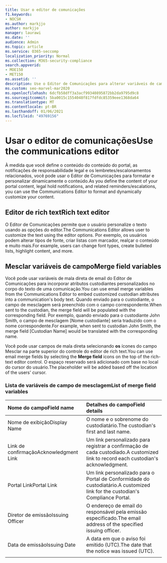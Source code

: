 ```yaml
---
title: Usar o editor de comunicações
f1.keywords:
- NOCSH
ms.author: markjjo
author: markjjo
manager: laurawi
ms.date: ''
audience: Admin
ms.topic: article
ms.service: O365-seccomp
localization_priority: Normal
ms.collection: M365-security-compliance
search.appverid:
- MOE150
- MET150
ms.assetid: ''
description: Use o Editor de Comunicações para alterar variáveis de campo de texto e mesclagem ao formatar o conteúdo.
ms.custom: seo-marvel-mar2020
ms.openlocfilehash: 6dcfb58dff3a3acf99340895872bb2da9795d9c8
ms.sourcegitcommit: 5ba0015c1554048f817fdfdc85359eee1368da64
ms.translationtype: MT
ms.contentlocale: pt-BR
ms.lasthandoff: 01/06/2021
ms.locfileid: "49769156"
---
```

# <a name="use-the-communications-editor"></a><span data-ttu-id="c93da-103">Usar o editor de comunicações</span><span class="sxs-lookup"><span data-stu-id="c93da-103">Use the communications editor</span></span>

<span data-ttu-id="c93da-104">À medida que você define o conteúdo do conteúdo do portal, as notificações de responsabilidade legal e os lembretes/escalonamentos relacionados, você pode usar o Editor de Comunicações para formatar e personalizar dinamicamente o conteúdo.</span><span class="sxs-lookup"><span data-stu-id="c93da-104">As you define the content of your portal content, legal hold notifications, and related reminders/escalations, you can use the Communications Editor to format and dynamically customize your content.</span></span>

## <a name="rich-text-editor"></a><span data-ttu-id="c93da-105">Editor de rich text</span><span class="sxs-lookup"><span data-stu-id="c93da-105">Rich text editor</span></span>

<span data-ttu-id="c93da-106">O Editor de Comunicações permite que o usuário personalize o texto usando as opções do editor.</span><span class="sxs-lookup"><span data-stu-id="c93da-106">The Communications Editor allows user to customize the text using the editor options.</span></span> <span data-ttu-id="c93da-107">Por exemplo, os usuários podem alterar tipos de fonte, criar listas com marcador, realçar o conteúdo e muito mais.</span><span class="sxs-lookup"><span data-stu-id="c93da-107">For example, users can change font types, create bulleted lists, highlight content, and more.</span></span>

## <a name="merge-field-variables"></a><span data-ttu-id="c93da-108">Mesclar variáveis de campo</span><span class="sxs-lookup"><span data-stu-id="c93da-108">Merge field variables</span></span>

<span data-ttu-id="c93da-109">Você pode usar variáveis de mala direta de email do Editor de Comunicações para incorporar atributos custodiantes personalizados no corpo do texto de uma comunicação.</span><span class="sxs-lookup"><span data-stu-id="c93da-109">You can use email merge variables from the Communications Editor to embed customized custodian attributes into a communication's body text.</span></span> <span data-ttu-id="c93da-110">Quando enviado para o custodiante, o campo de mesclagem será preenchido com o campo correspondente.</span><span class="sxs-lookup"><span data-stu-id="c93da-110">When sent to the custodian, the merge field will be populated with the corresponding field.</span></span> <span data-ttu-id="c93da-111">Por exemplo, quando enviado para o custodiante John Smith, o campo de mesclagem [Nome custodiante] seria traduzido com o nome correspondente.</span><span class="sxs-lookup"><span data-stu-id="c93da-111">For example, when sent to custodian John Smith, the merge field [Custodian Name] would be translated with the corresponding name.</span></span>

<span data-ttu-id="c93da-112">Você pode usar campos de mala direta selecionando **os** ícones do campo Mesclar na parte superior do controle do editor de rich text.</span><span class="sxs-lookup"><span data-stu-id="c93da-112">You can use email merge fields by selecting the **Merge field** icons on the top of the rich-text editor control.</span></span> <span data-ttu-id="c93da-113">O espaço reservado será adicionado com base no local do cursor do usuário.</span><span class="sxs-lookup"><span data-stu-id="c93da-113">The placeholder will be added based off the location of the users' cursor.</span></span>

### <a name="list-of-merge-field-variables"></a><span data-ttu-id="c93da-114">Lista de variáveis de campo de mesclagem</span><span class="sxs-lookup"><span data-stu-id="c93da-114">List of merge field variables</span></span>

| <span data-ttu-id="c93da-115">Nome do campo</span><span class="sxs-lookup"><span data-stu-id="c93da-115">Field name</span></span>                  | <span data-ttu-id="c93da-116">Detalhes do campo</span><span class="sxs-lookup"><span data-stu-id="c93da-116">Field details</span></span> |
| :------------------- | :------------------- |
| <span data-ttu-id="c93da-117">Nome de exibição</span><span class="sxs-lookup"><span data-stu-id="c93da-117">Display Name</span></span>  | <span data-ttu-id="c93da-118">O nome e o sobrenome do custodiatário.</span><span class="sxs-lookup"><span data-stu-id="c93da-118">The custodian's first and last name.</span></span> | 
| <span data-ttu-id="c93da-119">Link de confirmação</span><span class="sxs-lookup"><span data-stu-id="c93da-119">Acknowledgment Link</span></span> | <span data-ttu-id="c93da-120">Um link personalizado para registrar a confirmação de cada custodiado.</span><span class="sxs-lookup"><span data-stu-id="c93da-120">A customized link to record each custodian's acknowledgment.</span></span>|                 |
| <span data-ttu-id="c93da-121">Portal Link</span><span class="sxs-lookup"><span data-stu-id="c93da-121">Portal Link</span></span>     | <span data-ttu-id="c93da-122">Um link personalizado para o Portal de Conformidade do custodiatário.</span><span class="sxs-lookup"><span data-stu-id="c93da-122">A customized link for the custodian's Compliance Portal.</span></span>|                |
| <span data-ttu-id="c93da-123">Diretor de emissão</span><span class="sxs-lookup"><span data-stu-id="c93da-123">Issuing Officer</span></span>                   | <span data-ttu-id="c93da-124">O endereço de email do responsável pela emissão especificado.</span><span class="sxs-lookup"><span data-stu-id="c93da-124">The email address of the specified issuing officer.</span></span>|                   |
| <span data-ttu-id="c93da-125">Data de emissão</span><span class="sxs-lookup"><span data-stu-id="c93da-125">Issuing Date</span></span>                   | <span data-ttu-id="c93da-126">A data em que o aviso foi emitido (UTC).</span><span class="sxs-lookup"><span data-stu-id="c93da-126">The date that the notice was issued (UTC).</span></span>              |
|||
